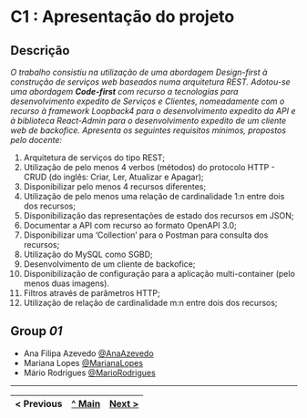 # C1 : Apresentação do projeto

## Descrição
_O trabalho consistiu na utilização de uma abordagem Design-first à construção de serviços web baseados numa arquitetura REST._
_Adotou-se uma abordagem **Code-first** com recurso a tecnologias para desenvolvimento expedito de Serviços e Clientes, nomeadamente com o recurso à framework Loopback4 para o desenvolvimento expedito da API e à biblioteca React-Admin para o desenvolvimento expedito de um cliente web de backofice._
_Apresenta os seguintes requisitos mínimos, propostos pelo docente:_
1. Arquitetura de serviços do tipo REST;
2. Utilização de pelo menos 4 verbos (métodos) do protocolo HTTP - CRUD (do inglês: Criar, Ler, Atualizar e Apagar);
3. Disponibilizar pelo menos 4 recursos diferentes;
4. Utilização de pelo menos uma relação de cardinalidade 1:n entre dois dos recursos;
5. Disponibilização das representações de estado dos recursos em JSON;
6. Documentar a API com recurso ao formato OpenAPI 3.0;
7. Disponibilizar uma ‘Collection’ para o Postman para consulta dos recursos;
8. Utilização do MySQL como SGBD;
9. Desenvolvimento de um cliente de backofice;
10. Disponibilização de configuração para a aplicação multi-container (pelo menos duas imagens).
11. Filtros através de parâmetros HTTP;
12. Utilização de relação de cardinalidade m:n entre dois dos recursos;



## Group _01_


* Ana Filipa Azevedo [@AnaAzevedo](https://github.com/AnaAzevedo2) 
* Mariana Lopes [@MarianaLopes](https://github.com/marlope02) 
* Mário Rodrigues [@MarioRodrigues](https://github.com/MarioRodrigues2304)



---

< Previous | [^ Main](../../../) | [Next >](c2.md)
:--- | :---: | ---: 
